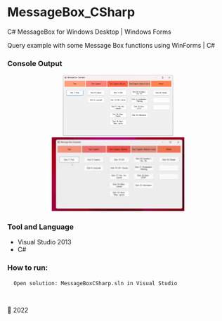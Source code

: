 # MessageBox_CSharp
C# MessageBox for Windows Desktop | Windows Forms

Query example with some Message Box functions using WinForms | C#

### Console Output

<p align="center" width="100%">
<img width="50%" src="https://github.com/ifYanneelse/MessageBox_CSharp/blob/a4df543a58fca2fb5992d5e2ef7427614f7cf65f/Screen/boximg.png">
  
  
  <br>
  
<img width="60%" src="https://github.com/ifYanneelse/MessageBox_CSharp/blob/a4df543a58fca2fb5992d5e2ef7427614f7cf65f/Screen/6xduub.gif"> 
  
   <br>  
    
</p>

### Tool and Language
- Visual Studio 2013
- C#

### How to run:
      Open solution: MessageBoxCSharp.sln in Visual Studio


<br>

:date: 2022

